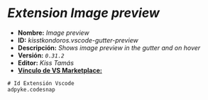 <!-- Autor: Daniel Benjamin Perez Morales -->
<!-- GitHub: https://github.com/D4nitrix13 -->
<!-- GitLab: https://gitlab.com/D4nitrix13 -->
<!-- Correo electrónico: danielperezdev@proton.me -->

# ***Extension Image preview***

- **Nombre:** *Image preview*
- **ID:** *kisstkondoros.vscode-gutter-preview*
- **Descripción:** *Shows image preview in the gutter and on hover*
- **Versión:** *`0.31.2`*
- **Editor:** *Kiss Tamás*
- **[Vínculo de VS Marketplace:](https://marketplace.visualstudio.com/items?itemName=kisstkondoros.vscode-gutter-preview "https://marketplace.visualstudio.com/items?itemName=kisstkondoros.vscode-gutter-preview")**

```plaintext
# Id Extensión Vscode
adpyke.codesnap
```
